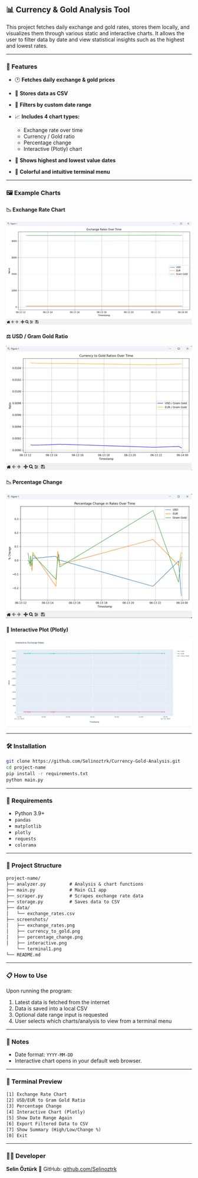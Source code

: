 ## 📊 Currency & Gold Analysis Tool

This project fetches daily exchange and gold rates, stores them locally, and visualizes them through various static and interactive charts. It allows the user to filter data by date and view statistical insights such as the highest and lowest rates.

---

### 🚀 Features

* 🕐 **Fetches daily exchange & gold prices**
* 📁 **Stores data as CSV**
* 📅 **Filters by custom date range**
* 📈 **Includes 4 chart types:**

  * Exchange rate over time
  * Currency / Gold ratio
  * Percentage change
  * Interactive (Plotly) chart
* 🧠 **Shows highest and lowest value dates**
* 🎨 **Colorful and intuitive terminal menu**

---

### 🖼️ Example Charts

#### 📉 Exchange Rate Chart

![Exchange Rate](screenshots/exchange_rates.png)

#### ⚖️ USD / Gram Gold Ratio

![USD Ratio](screenshots/currency_to_gold.png)

#### 📉 Percentage Change

![Percentage Change](screenshots/percentage_change.png)

#### 🧭 Interactive Plot (Plotly)

![Interactive](screenshots/interactive.png)


---

### 🛠️ Installation

```bash
git clone https://github.com/Selinoztrk/Currency-Gold-Analysis.git
cd project-name
pip install -r requirements.txt
python main.py
```

---

### 🧹 Requirements

* Python 3.9+
* `pandas`
* `matplotlib`
* `plotly`
* `requests`
* `colorama`

---

### 📂 Project Structure

```
project-name/
├── analyzer.py         # Analysis & chart functions
├── main.py             # Main CLI app
├── scraper.py          # Scrapes exchange rate data
├── storage.py          # Saves data to CSV
├── data/
│   └── exchange_rates.csv
├── screenshots/
│   ├── exchange_rates.png
│   ├── currency_to_gold.png
│   ├── percentage_change.png
│   ├── interactive.png
    └── terminal1.png
└── README.md
```

---

### 📋 How to Use

Upon running the program:

1. Latest data is fetched from the internet
2. Data is saved into a local CSV
3. Optional date range input is requested
4. User selects which charts/analysis to view from a terminal menu

---

### 📌 Notes

* Date format: `YYYY-MM-DD`
* Interactive chart opens in your default web browser.

---

### 📸 Terminal Preview

```text
[1] Exchange Rate Chart
[2] USD/EUR to Gram Gold Ratio
[3] Percentage Change
[4] Interactive Chart (Plotly)
[5] Show Date Range Again
[6] Export Filtered Data to CSV
[7] Show Summary (High/Low/Change %)
[0] Exit
```

---

### 👩‍💻 Developer

**Selin Öztürk**
🔗 GitHub: [github.com/Selinoztrk](https://github.com/Selinoztrk)
